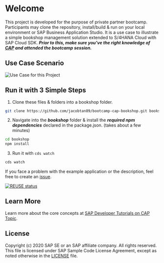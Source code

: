 # Welcome

This project is developed for the purpose of private partner bootcamp. Participants may clone the repository, install/build & run on your local environment or SAP Business Application Studio. It is a use case to illustrate a simple bookshop management solution extended to S/4HANA Cloud with SAP Cloud SDK. _**Prior to this, make sure you've the right knowledge of [CAP](https://cap.cloud.sap/) and attended the bootcamp session.**_

## Use Case Scenario
![Use Case for this Project](https://github.com/jacobtan89/bootcamp-cap-bookshop/blob/master/Use%20Case.png?raw=true)


## Run it with 3 Simple Steps
1. Clone these files & folders into a bookshop folder.
```bash
git clone https://github.com/jacobtan89/bootcamp-cap-bookshop.git bookshop
```
2. Navigate into the _**bookshop**_ folder & install the _**required npm dependencies**_ declared in the package.json. (takes about a few minutes)
```bash
cd bookshop
npm install
```
3. Run it with `cds watch`
```bash
cds watch
```

If you face a problem with the example application or the description, feel free to create an [issue](https://github.com/jacobtan89/bootcamp-cap-bookshop/issues).

[![REUSE status](https://api.reuse.software/badge/github.com/jacobtan89/bootcamp-cap-bookshop)](https://api.reuse.software/badge/github.com/jacobtan89/bootcamp-cap-bookshop)


## Learn More

Learn more about the core concepts at [SAP Developer Tutorials on CAP Topic](https://developers.sap.com/tutorial-navigator.html?tag=software-product-function:sap-cloud-application-programming-model).

## License

Copyright (c) 2020 SAP SE or an SAP affiliate company. All rights reserved. This file is licensed under SAP Sample Code License Agreement, except as noted otherwise in the [LICENSE](/LICENSE) file.